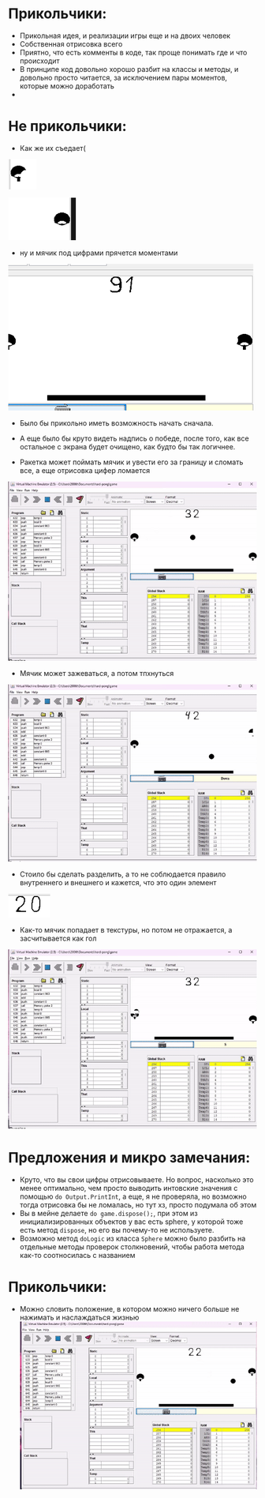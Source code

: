 # Прикольчики:
- Прикольная идея, и реализации игры еще и на двоих человек
- Собственная отрисовка всего
- Приятно, что есть комменты в коде, так проще понимать где и что происходит
- В принципе код довольно хорошо разбит на классы и методы, и довольно просто читается, за исключением пары моментов, которые можно доработать
- 
# Не прикольчики:
- Как же их съедает(

![alt text](image.png)

![alt text](image-1.png)

- ну и мячик под цифрами прячется моментами

![alt text](image-2.png)

- Было бы прикольно иметь возможность начать сначала.
- А еще было бы круто видеть надпись о победе, после того, как все остальное с экрана будет очищено, как будто бы так логичнее.

- Ракетка может поймать мячик и увести его за границу и сломать все, а еще отрисовка цифер ломается

![alt text](выход_за_границу.gif)

- Мячик может зажеваться, а потом тпхнуться

![alt text](зажевало_чуток%20_и_тпхнуло.gif)

- Стоило бы сделать разделить, а то не соблюдается правило внутреннего и внешнего и кажется, что это один элемент

![alt text](image-3.png)

- Как-то мячик попадает в текстуры, но потом не отражается, а засчитывается как гол

![alt text](что-то_странное.gif)

# Предложения и микро замечания:
- Круто, что вы свои цифры отрисовываете. Но вопрос, насколько это менее оптимально, чем просто выводить интовские значения с помощью `do Output.PrintInt`, а еще, я не проверяла, но возможно тогда отрисовка бы не ломалась, но тут хз, просто подумала об этом
- Вы в мейне делаете `do game.dispose();`, при этом из инициализированных объектов у вас есть sphere, у которой тоже есть метод `dispose`, но его вы почему-то не используете.
- Возможно метод `doLogic` из класса `Sphere` можно было разбить на отдельные методы проверок столкновений, чтобы работа метода как-то соотносилась с названием

# Прикольчики:
- Можно словить положение, в котором можно ничего больше не нажимать и наслаждаться жизнью
![alt text](Бесконечная_игра.gif)